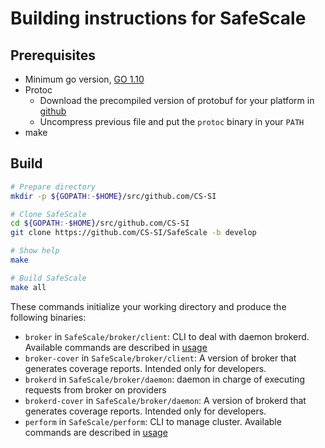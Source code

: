 # Building instructions for SafeScale

## Prerequisites

- Minimum go version, [GO 1.10](https://golang.org/dl/)
- Protoc
    - Download the precompiled version of protobuf for your platform in [github](https://github.com/google/protobuf/releases/)
    - Uncompress previous file and put the ```protoc``` binary in your ```PATH```
- make


## Build

```bash
# Prepare directory
mkdir -p ${GOPATH:-$HOME}/src/github.com/CS-SI

# Clone SafeScale
cd ${GOPATH:-$HOME}/src/github.com/CS-SI
git clone https://github.com/CS-SI/SafeScale -b develop

# Show help
make

# Build SafeScale
make all
```

These commands initialize your working directory and produce the following binaries:

 - `broker` in `SafeScale/broker/client`: CLI to deal with daemon brokerd. Available commands are described in [usage](#USAGE.md)
 - `broker-cover` in `SafeScale/broker/client`: A version of broker that generates coverage reports. Intended only for developers.
 - `brokerd` in `SafeScale/broker/daemon`: daemon in charge of executing requests from broker on providers
 - `brokerd-cover` in `SafeScale/broker/daemon`: A version of brokerd that generates coverage reports.  Intended only for developers.
 - `perform` in `SafeScale/perform`: CLI to manage cluster. Available commands are described in [usage](#USAGE.md)